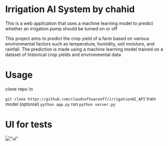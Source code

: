 # Irrigation AI System by chahid
This is a web application that uses a machine learning model to predict whether an irrigation pump should be turned on or off 

This project aims to predict the crop yield of a farm based on various environmental factors such as temperature, humidity, soil moisture, and rainfall. The prediction is made using a machine learning model trained on a dataset of historical crop yields and environmental data
# Usage 
clone repo \n

```git clone https://github.com/cloudsoftwareoff/irrigationAI_API```
train model (optonial)
```python app.py```
run 
```python server.py```
# UI for tests
!["ui"](https://i.ibb.co/3r7Xyzm/Screenshot-2023-04-24-222730.png)



